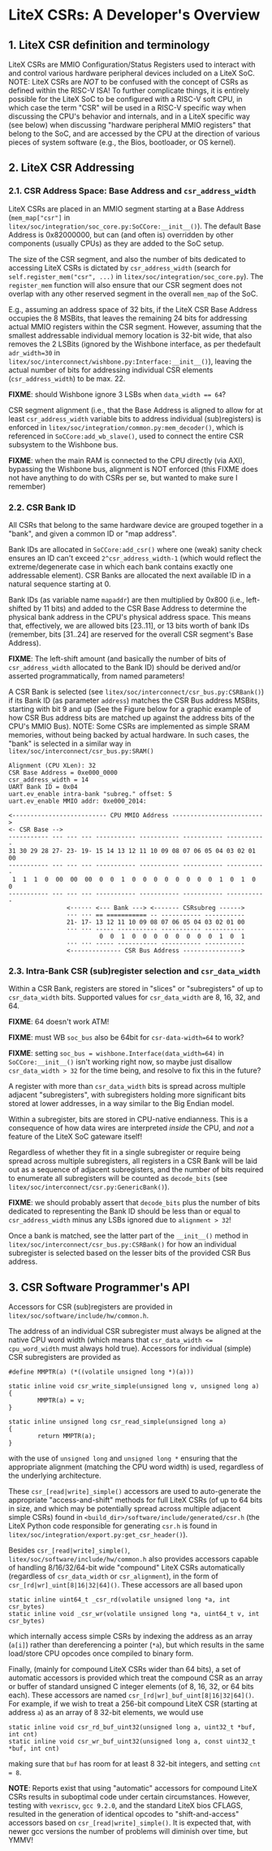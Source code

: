 # LiteX CSRs: A Developer's Overview

## 1. LiteX CSR definition and terminology

LiteX CSRs are MMIO Configuration/Status Registers used to interact with
and control various hardware peripheral devices included on a LiteX SoC.
NOTE: LiteX CSRs are *NOT* to be confused with the concept of CSRs as
defined within the RISC-V ISA! To further complicate things, it is
entirely possible for the LiteX SoC to be configured with a RISC-V soft
CPU, in which case the term "CSR" will be used in a RISC-V specific way
when discussing the CPU's behavior and internals, and in a LiteX specific
way (see below) when discussing "hardware peripheral MMIO registers" that
belong to the SoC, and are accessed by the CPU at the direction of various
pieces of system software (e.g., the Bios, bootloader, or OS kernel).

## 2. LiteX CSR Addressing

### 2.1. CSR Address Space: Base Address and `csr_address_width`

LiteX CSRs are placed in an MMIO segment starting at a Base Address
(`mem_map["csr"]` in `litex/soc/integration/soc_core.py:SoCCore:__init__()`).
The default Base Address is 0x82000000, but can (and often is) overridden
by other components (usually CPUs) as they are added to the SoC setup.

The size of the CSR segment, and also the number of bits dedicated to
accessing LiteX CSRs is dictated by `csr_address_width` (search for
`self.register_mem("csr", ...)` in `litex/soc/integration/soc_core.py`). 
The `register_mem` function will also ensure that our CSR segment does
not overlap with any other reserved segment in the overall `mem_map` of
the SoC.

E.g., assuming an address space of 32 bits, if the LiteX CSR Base Address
occupies the 8 MSBits, that leaves the remaining 24 bits for addressing
actual MMIO registers within the CSR segment. However, assuming that the
smallest addressable individual memory location is 32-bit wide, that also
removes the 2 LSBits (ignored by the Wishbone interface, as per thedefault
`adr_width=30` in `litex/soc/interconnect/wishbone.py:Interface:__init__()`),
leaving the actual number of bits for addressing individual CSR elements
(`csr_address_width`) to be max. 22.

**FIXME**: should Wishbone ignore 3 LSBs when `data_width == 64`?

CSR segment alignment (i.e., that the Base Address is aligned to allow for at
least `csr_address_width` variable bits to address individual (sub)registers)
is enforced in `litex/soc/integration/common.py:mem_decoder()`, which is
referenced in `SoCCore:add_wb_slave()`, used to connect the entire CSR
subsystem to the Wishbone bus.

**FIXME**: when the main RAM is connected to the CPU directly (via AXI), bypassing 
the Wishbone bus, alignment is NOT enforced (this FIXME does not have anything
to do with CSRs per se, but wanted to make sure I remember)

### 2.2. CSR Bank ID

All CSRs that belong to the same hardware device are grouped together in
a "bank", and given a common ID or "map address". 

Bank IDs are allocated in `SoCCore:add_csr()` where one (weak) sanity
check ensures an ID can't exceed `2^csr_address_width-1` (which would
reflect the extreme/degenerate case in which each bank contains exactly
one addressable element). CSR Banks are allocated the next available ID
in a natural sequence starting at 0.

Bank IDs (as variable name `mapaddr`) are then multiplied by 0x800 (i.e.,
left-shifted by 11 bits) and added to the CSR Base Address to determine
the physical bank address in the CPU's physical address space. This means
that, effectively, we are allowed bits [23..11], or 13 bits worth of bank
IDs (remember, bits [31..24] are reserved for the overall CSR segment's
Base Address).

**FIXME**: The left-shift amount (and basically the number of bits of
`csr_address_width` allocated to the Bank ID) should be derived and/or
asserted programmatically, from named parameters!

A CSR Bank is selected (see `litex/soc/interconnect/csr_bus.py:CSRBank()`)
if its Bank ID (as parameter `address`) matches the CSR Bus address
MSBits, starting with bit 9 and up (See the Figure below for a graphic
example of how CSR Bus address bits are matched up against the address
bits of the CPU's MMIO Bus).
NOTE: Some CSRs are implemented as simple SRAM memories, without being
backed by actual hardware. In such cases, the "bank" is selected in a
similar way in `litex/soc/interconnect/csr_bus.py:SRAM()`

```
Alignment (CPU XLen): 32
CSR Base Address = 0xe000_0000
csr_address_width = 14
UART Bank ID = 0x04
uart.ev_enable intra-bank "subreg." offset: 5
uart.ev_enable MMIO addr: 0xe000_2014:

<-------------------------- CPU MMIO Address ------------------------->
<- CSR Base -->
----------- --- --- --- ----------- ----------- ----------- -----------
31 30 29 28 27- 23- 19- 15 14 13 12 11 10 09 08 07 06 05 04 03 02 01 00
----------- --- --- --- ----------- ----------- ----------- -----------
 1  1  1  0  00  00  00  0  0  1  0  0  0  0  0  0  0  0  1  0  1  0  0
----------- --- --- --- ----------- ----------- ----------- -----------
                <⋅⋅⋅⋅⋅⋅ <--- Bank ---> <------- CSRsubreg ------>
                ⋅⋅⋅ ⋅⋅⋅ == =========== -- ----------- -----------
                21- 17- 13 12 11 10 09 08 07 06 05 04 03 02 01 00
                ⋅⋅⋅ ⋅⋅⋅ ----- ----------- ----------- -----------
                         0  0  1  0  0  0  0  0  0  0  0  1  0  1
                ⋅⋅⋅ ⋅⋅⋅ ----- ----------- ----------- -----------
                <-------------- CSR Bus Address ---------------->
```

### 2.3. Intra-Bank CSR (sub)register selection and `csr_data_width`

Within a CSR Bank, registers are stored in "slices" or "subregisters" of
up to `csr_data_width` bits. Supported values for `csr_data_width` are
8, 16, 32, and 64.

**FIXME**: 64 doesn't work ATM!

**FIXME**: must WB `soc_bus` also be 64bit for `csr-data-width=64` to work?

**FIXME**: setting `soc_bus = wishbone.Interface(data_width=64)` in
       `SoCCore:__init__()` isn't working right now, so maybe just disallow
       `csr_data_width > 32` for the time being, and resolve to fix this in
       the future?

A register with more than `csr_data_width` bits is spread across multiple
adjacent "subregisters", with subregisters holding more significant bits
stored at lower addresses, in a way similar to the Big Endian model.

Within a subregister, bits are stored in CPU-native endianness. This is
a consequence of how data wires are interpreted _inside_ the CPU, and
_not_ a feature of the LiteX SoC gateware itself!

Regardless of whether they fit in a single subregister or require being
spread across multiple subregisters, all registers in a CSR Bank will be
laid out as a sequence of adjacent subregisters, and the number of bits
required to enumerate all subregisters will be counted as `decode_bits`
(see `litex/soc/interconnect/csr.py:GenericBank()`).

**FIXME**: we should probably assert that `decode_bits` plus the number
of bits dedicated to representing the Bank ID should be less than or equal
to `csr_address_width` minus any LSBs ignored due to `alignment > 32`!

Once a bank is matched, see the latter part of the `__init__()` method
in `litex/soc/interconnect/csr_bus.py:CSRBank()` for how an individual
subregister is selected based on the lesser bits of the provided CSR Bus
address.

## 3. CSR Software Programmer's API

Accessors for CSR (sub)registers are provided in `litex/soc/software/include/hw/common.h`.

The address of an individual CSR subregister must always be aligned at the native CPU word width (which means that `csr_data_width <= cpu_word_width` must always hold true). Accessors for individual (simple) CSR
subregisters are provided as
```
#define MMPTR(a) (*((volatile unsigned long *)(a)))

static inline void csr_write_simple(unsigned long v, unsigned long a)
{
        MMPTR(a) = v;
}

static inline unsigned long csr_read_simple(unsigned long a)
{
        return MMPTR(a);
}
```
with the use of `unsigned long` and `unsigned long *` ensuring that the appropriate alignment (matching the CPU word width) is used, regardless of the underlying architecture.

These `csr_[read|write]_simple()` accessors are used to auto-generate the appropriate "access-and-shift" methods for full LiteX CSRs (of up to 64 bits in size, and which may be potentially spread across multiple adjacent simple CSRs) found in `<build_dir>/software/include/generated/csr.h` (the LiteX Python code responsible for generating `csr.h` is found in `litex/soc/integration/export.py:get_csr_header()`).

Besides `csr_[read|write]_simple()`, `litex/soc/software/include/hw/common.h` also provides accessors capable of handling 8/16/32/64-bit wide "compound" LiteX CSRs automatically (regardless of `csr_data_width` or `csr_alignment`), in the form of `csr_[rd|wr]_uint[8|16|32|64]()`. These accessors are all based upon
```
static inline uint64_t _csr_rd(volatile unsigned long *a, int csr_bytes)
static inline void _csr_wr(volatile unsigned long *a, uint64_t v, int csr_bytes)
```
which internally access simple CSRs by indexing the address as an array (`a[i]`) rather than dereferencing a pointer (`*a`), but which results in the same load/store CPU opcodes once compiled to binary form.

Finally, (mainly for compound LiteX CSRs wider than 64 bits), a set of automatic accessors is provided which treat the compound CSR as an array or buffer of standard unsigned C integer elements (of 8, 16, 32, or 64 bits each). These accessors are named `csr_[rd|wr]_buf_uint[8|16|32|64]()`. For example, if we wish to treat a 256-bit compound LiteX CSR (starting at address `a`) as an array of 8 32-bit elements, we would use
```
static inline void csr_rd_buf_uint32(unsigned long a, uint32_t *buf, int cnt)
static inline void csr_wr_buf_uint32(unsigned long a, const uint32_t *buf, int cnt)
```
making sure that `buf` has room for at least 8 32-bit integers, and setting `cnt = 8`.

**NOTE**: Reports exist that using "automatic" accessors for compound LiteX CSRs results in suboptimal code under certain circumstances. However, testing with `vexriscv`, `gcc 9.2.0`, and the standard LiteX bios CFLAGS, resulted in the generation of identical opcodes to "shift-and-access" accessors based on `csr_[read|write]_simple()`. It is expected that, with newer gcc versions the number of problems will diminish over time, but YMMV!